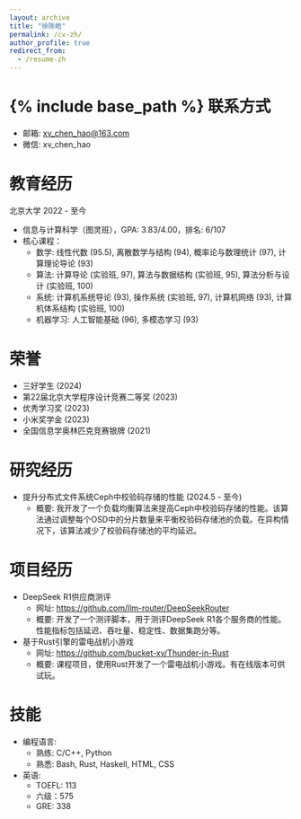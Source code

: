```yaml
---
layout: archive
title: "徐陈皓"
permalink: /cv-zh/
author_profile: true
redirect_from:
  - /resume-zh
---
```


{% include base_path %}
联系方式
======
* 邮箱: xv_chen_hao@163.com
* 微信: xv_chen_hao

教育经历
======
北京大学 2022 - 至今
* 信息与计算科学（图灵班），GPA: 3.83/4.00，排名: 6/107
* 核心课程：
  * 数学: 线性代数 (95.5), 离散数学与结构 (94), 概率论与数理统计 (97), 计算理论导论 (93)
  * 算法: 计算导论 (实验班, 97), 算法与数据结构 (实验班, 95), 算法分析与设计 (实验班, 100)
  * 系统: 计算机系统导论 (93), 操作系统 (实验班, 97), 计算机网络 (93), 计算机体系结构 (实验班, 100)
  * 机器学习: 人工智能基础 (96), 多模态学习 (93)

荣誉
======
* 三好学生 (2024)
* 第22届北京大学程序设计竞赛二等奖 (2023)
* 优秀学习奖 (2023)
* 小米奖学金 (2023)
* 全国信息学奥林匹克竞赛银牌 (2021)

研究经历
======
* 提升分布式文件系统Ceph中校验码存储的性能 (2024.5 - 至今)
  * 概要: 我开发了一个负载均衡算法来提高Ceph中校验码存储的性能。该算法通过调整每个OSD中的分片数量来平衡校验码存储池的负载。在异构情况下，该算法减少了校验码存储池的平均延迟。

项目经历
======
* DeepSeek R1供应商测评
  * 网址: https://github.com/llm-router/DeepSeekRouter
  * 概要: 开发了一个测评脚本，用于测评DeepSeek R1各个服务商的性能。性能指标包括延迟、吞吐量、稳定性、数据集跑分等。
* 基于Rust引擎的雷电战机小游戏
  * 网址: https://github.com/bucket-xv/Thunder-in-Rust
  * 概要: 课程项目，使用Rust开发了一个雷电战机小游戏。有在线版本可供试玩。

技能
======
* 编程语言: 
  * 熟练: C/C++, Python
  * 熟悉: Bash, Rust, Haskell, HTML, CSS
* 英语:
  * TOEFL: 113
  * 六级：575
  * GRE: 338

<!-- Publications
======
  <ul>{% for post in site.publications %}
    {% include archive-single-cv.html %}
  {% endfor %}</ul> -->
  